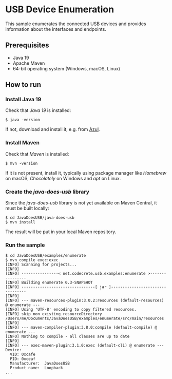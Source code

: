 # USB Device Enumeration

This sample enumerates the connected USB devices and provides information about the interfaces and endpoints.

## Prerequisites

- Java 19
- Apache Maven
- 64-bit operating system (Windows, macOS, Linux)

## How to run

### Install Java 19

Check that *Java 19* is installed:

```shell
$ java -version
```

If not, download and install it, e.g. from [Azul](https://www.azul.com/downloads/?package=jdk).

### Install Maven

Check that *Maven* is installed:

```shell
$ mvn -version
```

If it is not present, install it, typically using package manager like *Homebrew* on macOS, *Chocolately* on Windows and *apt* on Linux.

### Create the *java-does-usb* library

Since the *java-does-usb* library is not yet available on Maven Central, it must be built locally:

```shell
$ cd JavaDoesUSB/java-does-usb
$ mvn install
```

The result will be put in your local Maven repository.

### Run the sample

```shell
$ cd JavaDoesUSB/examples/enumerate
$ mvn compile exec:exec
[INFO] Scanning for projects...
[INFO] 
[INFO] ----------------< net.codecrete.usb.examples:enumerate >----------------
[INFO] Building enumerate 0.3-SNAPSHOT
[INFO] --------------------------------[ jar ]---------------------------------
[INFO] 
[INFO] --- maven-resources-plugin:3.0.2:resources (default-resources) @ enumerate ---
[INFO] Using 'UTF-8' encoding to copy filtered resources.
[INFO] skip non existing resourceDirectory /Users/me/Documents/JavaDoesUSB/examples/enumerate/src/main/resources
[INFO] 
[INFO] --- maven-compiler-plugin:3.8.0:compile (default-compile) @ enumerate ---
[INFO] Nothing to compile - all classes are up to date
[INFO] 
[INFO] --- exec-maven-plugin:3.1.0:exec (default-cli) @ enumerate ---
Device:
  VID: 0xcafe
  PID: 0xceaf
  Manufacturer:  JavaDoesUSB
  Product name:  Loopback
...
```
